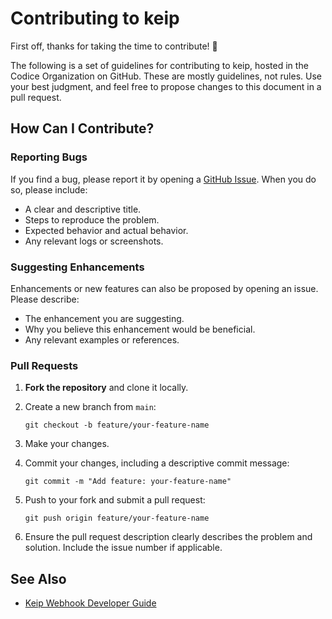 # Contributing to keip
First off, thanks for taking the time to contribute! 🎉

The following is a set of guidelines for contributing to keip, hosted in the Codice Organization on GitHub. 
These are mostly guidelines, not rules. Use your best judgment, and feel free to propose changes to this document in a 
pull request.

## How Can I Contribute?

### Reporting Bugs

If you find a bug, please report it by opening a [GitHub Issue](https://github.com/codice/keip/issues). When you do so, please include:
- A clear and descriptive title.
- Steps to reproduce the problem.
- Expected behavior and actual behavior.
- Any relevant logs or screenshots.

### Suggesting Enhancements

Enhancements or new features can also be proposed by opening an issue. Please describe:
- The enhancement you are suggesting.
- Why you believe this enhancement would be beneficial.
- Any relevant examples or references.

### Pull Requests

1. **Fork the repository** and clone it locally.
2. Create a new branch from `main`:
   ```shell
   git checkout -b feature/your-feature-name
   ```
3. Make your changes.
4. Commit your changes, including a descriptive commit message:
   ```shell
   git commit -m "Add feature: your-feature-name"
   ```

5. Push to your fork and submit a pull request:
   ```shell
   git push origin feature/your-feature-name
   ```
   
6. Ensure the pull request description clearly describes the problem and solution. Include the issue number if 
applicable.

## See Also

- [Keip Webhook Developer Guide](operator%2Fwebhook%2FREADME.md)